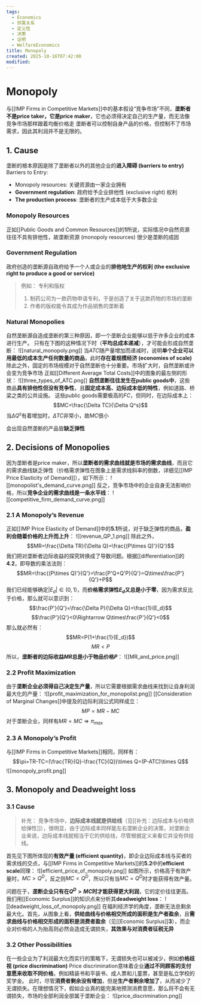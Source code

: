 ```yaml
---
tags:
  - Economics
  - 供需关系
  - 定义性
  - 决策
  - 证明
  - WelfareEconomics
title: Monopoly
created: 2025-10-16T07:42:00
modified:
---
```

# Monopoly 
与[[IMP Firms in Competitive Markets]]中的基本假设“竞争市场”不同，**垄断者不是price taker，它是price maker**，它也必须得决定自己的生产量，而无法像竞争市场那样跟着均衡价格走
垄断者可以控制自身产品的价格，但控制不了市场需求，因此其利润并不是无限的。

## 1. Cause
垄断的根本原因是除了垄断者以外的其他企业的**进入障碍 (barriers to entry)**
Barriers to Entry:
- Monopoly resources: 关键资源由一家企业拥有
- **Government regulation**: 政府给予企业排他性 (exclusive
right) 权利
- **The production process**: 垄断者的生产成本低于大多数企业

### Monopoly Resources
正如[[Public Goods and Common Resources]]的**1**所说，实际情况中自然资源往往不具有排他性，故垄断资源 (monopoly resources) 很少是垄断的成因

### Government Regulation
政府创造的垄断源自政府给予一个人或企业的**排他地生产的权利 (the exclusive
right to produce a good or service)**
>例如：
>专利和版权
>1. 制药公司为一款药物申请专利，于是创造了关于这款药物的市场的垄断
>2. 作者的版权能令其成为作品销售的垄断着

### Natural Monopolies
自然垄断源自造成垄断的第三种原因，即一个垄断企业能够以低于许多企业的成本进行生产。
只有在下图的这种情况下时（**平均总成本递减**），才可能会形成自然垄断：
![[natural_monopoly.png]]
当$ATC$随产量增加而递减时，说明**单个企业可以用最低的成本生产任何数量的商品**，此时**存在着规模经济 (economies of scale)**
除此之外，固定的市场规模对于自然垄断也十分重要。市场扩大时，自然垄断或许会变为竞争市场
正如[[Different Average Total Costs]]中的图象的最左侧的形状：
![[three_types_of_ATC.png]]
**自然垄断往往发生在public goods中**，这些商品**具有排他性但没有竞争性**，且**固定成本高、边际成本低的特性**，例如道路、桥梁之类的公共设施。
这些public goods需要极高的$FC$，但同时，在边际成本上：
$$MC=\frac{\Delta TC}{\Delta Q^s}$$
当$\Delta Q^s$有着增加时，$\Delta TC$非常小，故$MC$很小

会出现自然垄断的产品皆**缺乏弹性**

## 2. Decisions of Monopolies
因为垄断者是price maker，所以**垄断者的需求曲线就是市场的需求曲线**，而且它的需求曲线缺乏弹性（价格需求弹性在图象上是需求线斜率的倒数，详细见[[IMP Price Elasticity of Demand]]），如下所示：
![[monopolist's_demand_curve.png]]
反之，竞争市场中的企业自身无法影响价格，所以**竞争企业的需求曲线是一条水平线**：
![[competitive_firm_demand_curve.png]]
### 2.1 A Monopoly’s Revenue
正如[[IMP Price Elasticity of Demand]]中的**5.1**所说，对于缺乏弹性的商品，**盈利会随着价格的上升而上升**：
![[revenue_QP_1.png]]
除此之外，
$$MR=\frac{\Delta TR}{\Delta Q}=\frac{(P\times Q)'}{Q'}$$
我们把对垄断者边际收益的探究转换成了导数问题。根据[[differentiation]]的**4.2**，即导数的乘法法则：
$$MR=\frac{(P\times Q)'}{Q'}=\frac{P'Q+Q'P}{Q'}=Q\times\frac{P'}{Q'}+P$$
我们已经能够确定$|E_d|\in(0,1)$，而**价格需求弹性$E_d$又总是小于零**，因为需求反比于价格，那么就可以意识到：
$$\frac{P'}{Q'}=\frac{\Delta P}{\Delta Q}=\frac{1}{E_d}$$
$$\frac{P'}{Q'}<0\Rightarrow Q\times\frac{P'}{Q'}<0$$
那么就必然有：
$$MR=P(1+\frac{1}{E_d})$$
$$MR<P$$
所以，**垄断者的边际收益$MR$总是小于物品价格$P$**：
![[MR_and_price.png]]

### 2.2 Profit Maximization
由于**垄断企业必须得自己决定生产量**，所以它需要根据需求曲线来找到让自身利润最大化的产量：
![[profit_maximization_for_monopolist.png]]
[[Consideration of Marginal Changes]]中提及的边际利润公式同样成立：
$$MP=MR-MC$$
对于垄断企业，同样有$MR=MC\Rightarrow\pi_{max}$

### 2.3 A Monopoly’s Profit
与[[IMP Firms in Competitive Markets]]相同，同样有：
$$\pi=TR-TC=(\frac{TR}{Q}-\frac{TC}{Q})\times Q=(P-ATC)\times Q$$
![[monopoly_profit.png]]

## 3. Monopoly and Deadweight loss

### 3.1 Cause
>补充：
>竞争市场中，**边际成本线就是供给线**（见[[补充：边际成本与价格供给弹性]]），很明显，由于边际成本同样能左右垄断企业的决策，对垄断企业来说，边际成本线就相当于它的供给线，尽管根据定义来看它并没有供给线。

首先见下图所体现的**有效产量 (efficient quantity)**，即企业边际成本线与买者的需求线的交点，与[[IMP Firms in Competitive Markets]]的**5.2**中的**efficient scale**同理：
![[efficient_price_of_monopoly.png]]
如图所示，价格高于有效产量时，$MC>Q^D$，反之则$MC<Q^D$，所以只有当$MC=Q^D$时才能获得有效产量。

问题在于，**垄断企业只有在$Q^D>MC$时才能获得更大利润**，它的定价往往更高。我们用[[Economic Surplus]]的知识点来分析其**deadweight loss**：
![[deadweight_loss_of_monopoly.png]]
在福利经济学的角度，垄断无法总剩余最大化。首先，从图象上看，**供给曲线与价格相交所成的面积是生产者盈余**，且**需求曲线与价格相交形成的面积是消费者盈余**（见[[Economic Surplus]]**3**），而企业对价格的人为抬高则必然会造成无谓损失，**其效果与对消费者征税无异**

### 3.2 Other Possibilities
在一些企业为了利润最大化而实行的策略下，无谓损失也可以被减少，例如**价格歧视 (price discrimination)**
Price discrimination意味着企业**通过不同顾客的支付意愿来收取不同价格**，例如精装书和平装书、成人票和儿童票，甚至是私立学校的奖学金。
此时，尽管**消费者剩余没有增加**，但是**生产者剩余增加了**，从而减少了无谓损失。在理想情况下，假如企业真的能完美地预测消费意愿，那么将不会有无谓损失，市场的全部利润全部属于垄断企业：
![[price_discrimination.png]]

